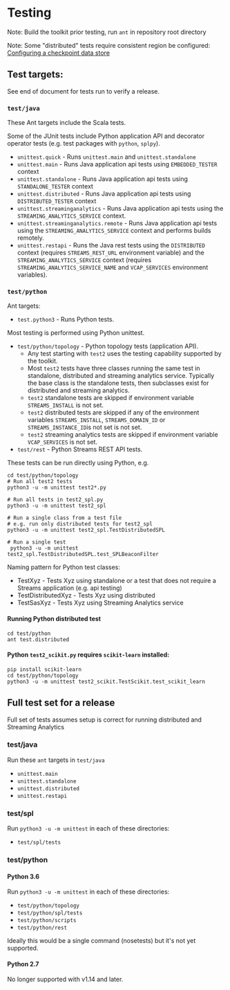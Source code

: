 # Testing

Note: Build the toolkit prior testing, run `ant` in repository root directory

Note: Some "distributed" tests require consistent region be configured: [Configuring a checkpoint data store](https://www.ibm.com/support/knowledgecenter/SSCRJU_4.3.0/com.ibm.streams.cfg.doc/doc/ibminfospherestreams-configuring-checkpoint-data-store.html)

## Test targets:

See end of document for tests run to verify a release.

### `test/java`

These Ant targets include the Scala tests.

Some of the JUnit tests include Python application API and decorator operator tests (e.g. test packages with `python`, `splpy`).

* `unittest.quick` - Runs `unittest.main` and `unittest.standalone`
* `unittest.main` - Runs Java application api tests using `EMBEDDED_TESTER` context
* `unittest.standalone` - Runs Java application api tests using `STANDALONE_TESTER` context
* `unittest.distributed` - Runs Java application api tests using `DISTRIBUTED_TESTER` context
* `unittest.streaminganalytics` - Runs Java application api tests using the `STREAMING_ANALYTICS_SERVICE` context.
* `unittest.streaminganalytics.remote` - Runs Java application api tests using the `STREAMING_ANALYTICS_SERVICE` context and performs builds remotely.
* `unittest.restapi` - Runs the Java rest tests using the `DISTRIBUTED` context (requires `STREAMS_REST_URL` environment variable) and the `STREAMING_ANALYTICS_SERVICE` context (requires `STREAMING_ANALYTICS_SERVICE_NAME` and `VCAP_SERVICES` environment variables).

### `test/python`

Ant targets:

* `test.python3` - Runs Python tests.

Most testing is performed using Python unittest.
* `test/python/topology` - Python topology tests (application API).
  * Any test starting with `test2` uses the testing capability supported by the toolkit.
  * Most `test2` tests have three classes running the same test in standalone, distributed and streaming analytics service. Typically the base class is the standalone tests, then subclasses exist for distributed and streaming analytics.
  * `test2` standalone tests are skipped if environment variable `STREAMS_INSTALL` is not set.
  * `test2` distributed tests are skipped if any of the environment variables `STREAMS_INSTALL`, `STREAMS_DOMAIN_ID` or `STREAMS_INSTANCE_ID`is not set is not set.
  * `test2` streaming analytics tests are skipped if environment variable `VCAP_SERVICES` is not set.
* `test/rest` -  Python Streams REST API tests.
  
 These tests can be run directly using Python, e.g.
 ```
 cd test/python/topology
 # Run all test2 tests
 python3 -u -m unittest test2*.py
  
 # Run all tests in test2_spl.py
 python3 -u -m unittest test2_spl
 
 # Run a single class from a test file
 # e.g. run only distributed tests for test2_spl
 python3 -u -m unittest test2_spl.TestDistributedSPL
 
 # Run a single test
  python3 -u -m unittest test2_spl.TestDistributedSPL.test_SPLBeaconFilter
 ```

Naming pattern for Python test classes:

* TestXyz - Tests Xyz using standalone or a test that does not require a Streams application (e.g. api testing)
* TestDistributedXyz - Tests Xyz using distributed
* TestSasXyz - Tests Xyz using Streaming Analytics service

#### Running Python distributed test

```
cd test/python
ant test.distributed
```

#### Python `test2_scikit.py` requires `scikit-learn` installed:

```
pip install scikit-learn
cd test/python/topology
python3 -u -m unittest test2_scikit.TestScikit.test_scikit_learn
```
 
## Full test set for a release

Full set of tests assumes setup is correct for running distributed and Streaming Analytics
 
### test/java

Run these `ant` targets in `test/java`

* `unittest.main`
* `unittest.standalone`
* `unittest.distributed`
* `unittest.restapi`

### test/spl

Run `python3 -u -m unittest` in each of these directories:

   * `test/spl/tests`

### test/python

#### Python 3.6

Run `python3 -u -m unittest` in each of these directories:

   * `test/python/topology`
   * `test/python/spl/tests`
   * `test/python/scripts`
   * `test/python/rest`
   
 Ideally this would be a single command (nosetests) but it's not yet supported.
 
#### Python 2.7

No longer supported with v1.14 and later.


